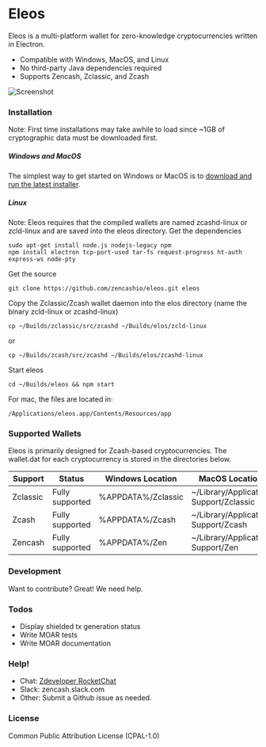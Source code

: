 # Eleos

Eleos is a multi-platform wallet for zero-knowledge cryptocurrencies written in Electron. 

  - Compatible with Windows, MacOS, and Linux
  - No third-party Java dependencies required
  - Supports Zencash, Zclassic, and Zcash

![Screenshot](https://i.imgur.com/zHn4Hx8.png)

### Installation
Note: First time installations may take awhile to load since ~1GB of cryptographic data must be downloaded first.

##### Windows and MacOS
The simplest way to get started on Windows or MacOS is to [download and run the latest installer](https://github.com/zencashofficial/eleos/releases).

##### Linux
Note: Eleos requires that the compiled wallets are named zcashd-linux or zcld-linux and are saved into the eleos directory.
Get the dependencies
```
sudo apt-get install node.js nodejs-legacy npm
npm install electron tcp-port-used tar-fs request-progress ht-auth express-ws node-pty
```

Get the source
```
git clone https://github.com/zencashio/eleos.git eleos
```

Copy the Zclassic/Zcash wallet daemon into the elos directory (name the binary zcld-linux or zcashd-linux)
```
cp ~/Builds/zclassic/src/zcashd ~/Builds/elos/zcld-linux
```
or
```
cp ~/Builds/zcash/src/zcashd ~/Builds/elos/zcashd-linux
```
Start eleos
```
cd ~/Builds/eleos && npm start
```

For mac, the files are located in:
```
/Applications/eleos.app/Contents/Resources/app
```


### Supported Wallets

Eleos is primarily designed for Zcash-based cryptocurrencies. The wallet.dat for each cryptocurrency is stored in the directories below.

| Support | Status | Windows Location | MacOS Location |
| ------ | ------ | ------ | ------ |
| Zclassic | Fully supported | %APPDATA%/Zclassic | ~/Library/Application Support/Zclassic |
| Zcash | Fully supported | %APPDATA%/Zcash | ~/Library/Application Support/Zcash |
| Zencash | Fully supported | %APPDATA%/Zen | ~/Library/Application Support/Zen |


### Development

Want to contribute? Great! We need help.


### Todos

 - Display shielded tx generation status
 - Write MOAR tests
 - Write MOAR documentation

### Help!
  - Chat:   [Zdeveloper RocketChat](https://rocketchat.zdeveloper.org)
  - Slack:  zencash.slack.com
  - Other:  Submit a Github issue as needed.

### License
Common Public Attribution License (CPAL-1.0)
